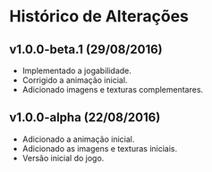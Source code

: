 Histórico de Alterações
=======================

v1.0.0-beta.1 (29/08/2016)
--------------------------

* Implementado a jogabilidade.
* Corrigido a animação inicial.
* Adicionado imagens e texturas complementares.

v1.0.0-alpha (22/08/2016)
-------------------------

* Adicionado a animação inicial.
* Adicionado as imagens e texturas iniciais.
* Versão inicial do jogo.